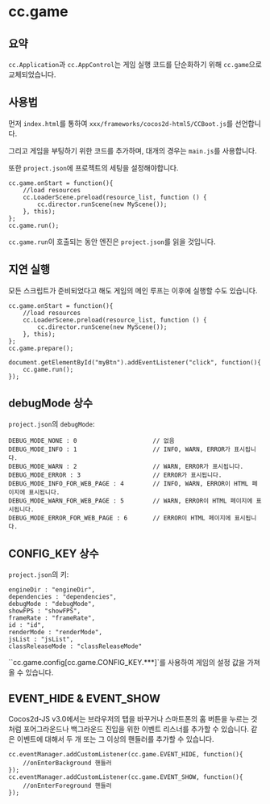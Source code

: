 # cc.game

## 요약

`cc.Application`과 `cc.AppControl`는 게임 실행 코드를 단순화하기 위해 `cc.game`으로 교체되었습니다.

## 사용법

먼저 `index.html`를 통하여 `xxx/frameworks/cocos2d-html5/CCBoot.js`를 선언합니다.

그리고 게임을 부팅하기 위한 코드를 추가하며, 대개의 경우는 `main.js`를 사용합니다.

또한 `project.json`에 프로젝트의 세팅을 설정해야합니다.

```
cc.game.onStart = function(){
    //load resources
    cc.LoaderScene.preload(resource_list, function () {
        cc.director.runScene(new MyScene());
    }, this);
};
cc.game.run();
```

`cc.game.run`이 호출되는 동안 엔진은 `project.json`를 읽을 것입니다.


## 지연 실행

모든 스크립트가 준비되었다고 해도 게임의 메인 루프는 이후에 실행할 수도 있습니다.

```
cc.game.onStart = function(){
    //load resources
    cc.LoaderScene.preload(resource_list, function () {
        cc.director.runScene(new MyScene());
    }, this);
};
cc.game.prepare();

document.getElementById("myBtn").addEventListener("click", function(){
    cc.game.run();
});
```

## debugMode 상수

`project.json`의 `debugMode`:

```
DEBUG_MODE_NONE : 0                     // 없음
DEBUG_MODE_INFO : 1                     // INFO, WARN, ERROR가 표시됩니다.
DEBUG_MODE_WARN : 2                     // WARN, ERROR가 표시됩니다.
DEBUG_MODE_ERROR : 3                    // ERROR가 표시됩니다.
DEBUG_MODE_INFO_FOR_WEB_PAGE : 4        // INFO, WARN, ERROR이 HTML 페이지에 표시됩니다.
DEBUG_MODE_WARN_FOR_WEB_PAGE : 5        // WARN, ERROR이 HTML 페이지에 표시됩니다.
DEBUG_MODE_ERROR_FOR_WEB_PAGE : 6       // ERROR이 HTML 페이지에 표시됩니다.
```

## CONFIG_KEY 상수

`project.json`의 키:

```
engineDir : "engineDir",
dependencies : "dependencies",
debugMode : "debugMode",
showFPS : "showFPS",
frameRate : "frameRate",
id : "id",
renderMode : "renderMode",
jsList : "jsList",
classReleaseMode : "classReleaseMode"
```

``cc.game.config[cc.game.CONFIG_KEY.***]`를 사용하여 게임의 설정 값을 가져올 수 있습니다.

## EVENT\_HIDE & EVENT\_SHOW
Cocos2d-JS v3.0에서는 브라우저의 탭을 바꾸거나 스마트폰의 홈 버튼을 누르는 것처럼 포어그라운드나 백그라운드 진입을 위한 이벤트 리스너를 추가할 수 있습니다. 같은 이벤트에 대해서 두 개 또는 그 이상의 핸들러를 추가할 수 있습니다.

	cc.eventManager.addCustomListener(cc.game.EVENT_HIDE, function(){
        //onEnterBackground 핸들러
    });
    cc.eventManager.addCustomListener(cc.game.EVENT_SHOW, function(){
        //onEnterForeground 핸들러
    });
